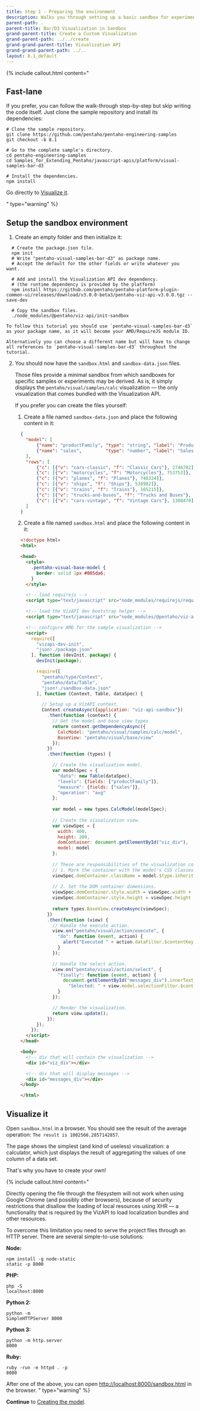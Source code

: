 ```yaml
---
title: Step 1 - Preparing the environment
description: Walks you through setting up a basic sandbox for experimenting with visualizations.
parent-path: .
parent-title: Bar/D3 Visualization in Sandbox
grand-parent-title: Create a Custom Visualization
grand-parent-path: ../../create
grand-grand-parent-title: Visualization API
grand-grand-parent-path: ../..
layout: 8.1_default
---
```


{% include callout.html content="<h2>Fast-lane</h2>
<p>If you prefer, you can follow the walk-through step-by-step but skip writing the code itself. 
   Just clone the sample repository and install its dependencies:</p>

<pre class='highlight'><code># Clone the sample repository.
git clone https://github.com/pentaho/pentaho-engineering-samples
git checkout -b 8.1

# Go to the complete sample's directory.
cd pentaho-engineering-samples
cd Samples_for_Extending_Pentaho/javascript-apis/platform/visual-samples-bar-d3

# Install the dependencies.
npm install
</code></pre>

<p>Go directly to <a title='Visualize it' href='#visualize-it'>Visualize it</a>.</p>
" type="warning" %}

## Setup the sandbox environment

1. Create an empty folder and then initialize it:
  ```shell
    # Create the package.json file.
    npm init
    # Write "pentaho-visual-samples-bar-d3" as package name.
    # Accept the default for the other fields or write whatever you want.

    # Add and install the Visualization API dev dependency.
    # (the runtime dependency is provided by the platform)
    npm install https://github.com/pentaho/pentaho-platform-plugin-common-ui/releases/download/v3.0.0-beta3/pentaho-viz-api-v3.0.0.tgz --save-dev

    # Copy the sandbox files.
    ./node_modules/@pentaho/viz-api/init-sandbox
  ```

    To follow this tutorial you should use `pentaho-visual-samples-bar-d3` as your package name, as it will become your AMD/RequireJS module ID.

    Alternatively you can choose a different name but will have to change all references to `pentaho-visual-samples-bar-d3` throughout the tutorial.

2. You should now have the `sandbox.html` and `sandbox-data.json` files.

    Those files provide a minimal sandbox from which sandboxes for specific samples or experiments may be derived.
    As is, it simply displays the `pentaho/visual/samples/calc` visualization — the only visualization that comes bundled with the Visualization API.

    If you prefer you can create the files yourself:

    1. Create a file named `sandbox-data.json` and place the following content in it:
      ```json
        {
          "model": [
              {"name": "productFamily", "type": "string", "label": "Product Family"},
              {"name": "sales",         "type": "number", "label": "Sales"}
          ],
          "rows": [
              {"c": [{"v": "cars-classic", "f": "Classic Cars"}, 2746782]},
              {"c": [{"v": "motorcycles", "f": "Motorcycles"}, 753753]},
              {"c": [{"v": "planes", "f": "Planes"}, 748324]},
              {"c": [{"v": "ships", "f": "Ships"}, 538982]},
              {"c": [{"v": "trains", "f": "Trains"}, 165215]},
              {"c": [{"v": "trucks-and-buses", "f": "Trucks and Buses"}, 756438]},
              {"c": [{"v": "cars-vintage", "f": "Vintage Cars"}, 1308470]}
          ]
        }
      ```

    2. Create a file named `sandbox.html` and place the following content in it:
      ```html
        <!doctype html>
        <html>

        <head>
          <style>
            .pentaho-visual-base-model {
              border: solid 1px #005da6;
            }
          </style>

          <!-- load requirejs -->
          <script type="text/javascript" src="node_modules/requirejs/require.js"></script>

          <!-- load the VizAPI dev bootstrap helper -->
          <script type="text/javascript" src="node_modules/@pentaho/viz-api/dev-bootstrap.js"></script>

          <!-- configure AMD for the sample visualization -->
          <script>
            require([
              "vizapi-dev-init",
              "json!./package.json"
            ], function (devInit, package) {
              devInit(package);

              require([
                "pentaho/type/Context",
                "pentaho/data/Table",
                "json!./sandbox-data.json"
              ], function (Context, Table, dataSpec) {

                // Setup up a VizAPI context.
                Context.createAsync({application: "viz-api-sandbox"})
                  .then(function (context) {
                    // Get the model and base view types
                    return context.getDependencyAsync({
                      CalcModel: "pentaho/visual/samples/calc/model",
                      BaseView: "pentaho/visual/base/view"
                    });
                  })
                  .then(function (types) {

                    // Create the visualization model.
                    var modelSpec = {
                      "data": new Table(dataSpec),
                      "levels": {fields: ["productFamily"]},
                      "measure": {fields: ["sales"]},
                      "operation": "avg"
                    };
                                                
                    var model = new types.CalcModel(modelSpec);
                                              
                    // Create the visualization view.
                    var viewSpec = {
                      width: 400,
                      height: 200,
                      domContainer: document.getElementById("viz_div"),
                      model: model
                    };
                                                        
                    // These are responsibilities of the visualization container application:
                    // 1. Mark the container with the model's CSS classes, for styling purposes.
                    viewSpec.domContainer.className = model.$type.inheritedStyleClasses.join(" ");
                                                    
                    // 2. Set the DOM container dimensions.
                    viewSpec.domContainer.style.width = viewSpec.width + "px";
                    viewSpec.domContainer.style.height = viewSpec.height + "px";
                            
                    return types.BaseView.createAsync(viewSpec);
                  })
                  .then(function (view) {
                    // Handle the execute action.
                    view.on("pentaho/visual/action/execute", {
                      "do": function (event, action) {
                        alert("Executed " + action.dataFilter.$contentKey);
                      }
                    });

                    // Handle the select action.
                    view.on("pentaho/visual/action/select", {
                      "finally": function (event, action) {
                        document.getElementById("messages_div").innerText = 
                          "Selected: " + view.model.selectionFilter.$contentKey;
                      }
                    });

                    // Render the visualization.
                    return view.update();
                  });
              });
            });
          </script>
        </head>

        <body>
          <!-- div that will contain the visualization -->
          <div id="viz_div"></div>

          <!-- div that will display messages -->
          <div id="messages_div"></div>
        </body>

        </html>
      ```

## Visualize it

Open `sandbox.html` in a browser.
You should see the result of the average operation: `The result is 1002566.2857142857`.

The page shows the simplest (and kind of useless) visualization: a
calculator, which just displays the result of aggregating the values of
one column of a data set.

That's why you have to create your own!

{% include callout.html content="<p>Directly opening the file through the filesystem will not work when using 
Google Chrome (and possibly other browsers), because of security restrictions that disallow the loading of 
local resources using XHR — a functionality that is required by the VizAPI to load localization bundles and 
other resources.</p>
<p>To overcome this limitation you need to serve the project files through an HTTP server. 
There are several simple-to-use solutions:</p>

<b>Node:</b><pre class='highlight'><code>npm install -g node-static
static -p 8000</code></pre>

<b>PHP:</b><pre class='highlight'><code>php -S localhost:8000</code></pre>

<b>Python 2:</b><pre class='highlight'><code>python -m SimpleHTTPServer 8000</code></pre>

<b>Python 3:</b><pre class='highlight'><code>python -m http.server 8000</code></pre>

<b>Ruby:</b><pre class='highlight'><code>ruby -run -e httpd . -p 8000</code></pre>

After one of the above, you can open <a href='http://localhost:8000/sandbox.html' target='_blank'>http://localhost:8000/sandbox.html</a> in the browser.
" type="warning" %}


**Continue** to [Creating the model](step2-model-creation).

